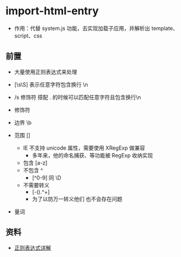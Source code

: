 # import-html-entry

- 作用：代替 system.js 功能，去实现加载子应用，并解析出 template、script、css

## 前置

- 大量使用正则表达式来处理
- [\s\S] 表示任意字符包含换行 \n
- /s 修饰符 搭配 . 的时候可以匹配任意字符且包含换行\n

- 修饰符
- 边界 \b
- 范围 []
  - IE 不支持 unicode 属性，需要使用 XRegExp 做兼容
    - 多年来，他的命名捕获、等功能被 RegExp 收纳实现
  - 包含 [a-z]
  - 不包含 ^
    - [^0-9] 同 \D
  - 不需要转义
    - [-().^+]
    - 为了以防万一转义他们 也不会存在问题
- 量词

## 资料

- [正则表达式详解](https://zh.javascript.info/regular-expressions)
